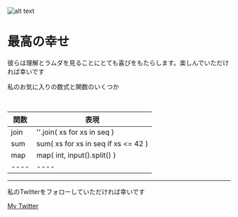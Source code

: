 ![alt text](image.jpg)

<h1>最高の幸せ</h1>


彼らは理解とラムダを見ることにとても喜びをもたらします。楽しんでいただければ幸いです

私のお気に入りの数式と関数のいくつか

<br>

| 関数 | 表現 |
| ----------- | ----------- |
| join | ''.join( xs for xs in seq ) |
| sum | sum( xs for xs in seq if xs <= 42 ) |
| map | map( int, input().split() )|
| ---- | ---- |

___


私のTwitterをフォローしていただければ幸いです

[My Twitter](https://twitter.com/cypherjin_enso)
